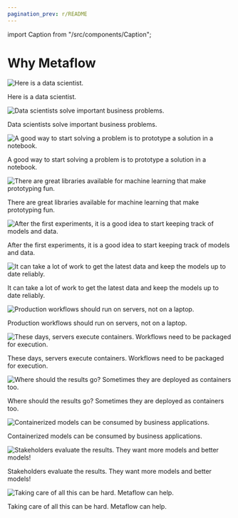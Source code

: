 ```yaml
---
pagination_prev: r/README
---
```


import Caption from "/src/components/Caption";

# Why Metaflow

![Here is a data scientist.](/assets/metaflow_docs-1.png)

<Caption>Here is a data scientist.</Caption>

![Data scientists solve important business problems.](/assets/metaflow_docs-2.png)

<Caption>Data scientists solve important business problems.</Caption>

![A good way to start solving a problem is to prototype a solution in a notebook.](/assets/metaflow_docs-3.png)

<Caption>A good way to start solving a problem is to prototype a solution in a notebook.</Caption>

![There are great libraries available for machine learning that make prototyping fun.](/assets/metaflow_docs-4.png)

<Caption>There are great libraries available for machine learning that make prototyping fun.</Caption>

![After the first experiments, it is a good idea to start keeping track of models and data.](/assets/metaflow_docs-5.png)

<Caption>After the first experiments, it is a good idea to start keeping track of models and data.</Caption>

![It can take a lot of work to get the latest data and keep the models up to date reliably.](/assets/metaflow_docs-6.png)

<Caption>It can take a lot of work to get the latest data and keep the models up to date reliably.</Caption>

![Production workflows should run on servers, not on a laptop.](/assets/metaflow_docs-7.png)

<Caption>Production workflows should run on servers, not on a laptop.</Caption>

![These days, servers execute containers. Workflows need to be packaged for execution.](/assets/metaflow_docs-8.png)

<Caption>These days, servers execute containers. Workflows need to be packaged for execution.</Caption>

![Where should the results go? Sometimes they are deployed as containers too.](/assets/metaflow_docs-9.png)

<Caption>Where should the results go? Sometimes they are deployed as containers too.</Caption>

![Containerized models can be consumed by business applications.](/assets/metaflow_docs-10.png)

<Caption>Containerized models can be consumed by business applications.</Caption>

![Stakeholders evaluate the results. They want more models and better models!](/assets/metaflow_docs-11.png)

<Caption>Stakeholders evaluate the results. They want more models and better models!</Caption>

![Taking care of all this can be hard. Metaflow can help.](/assets/metaflow_logo.png)

<Caption>Taking care of all this can be hard. Metaflow can help.</Caption>
